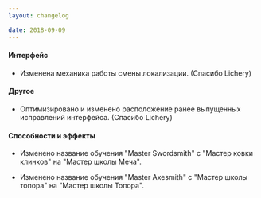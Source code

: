 ```yaml
---
layout: changelog

date: 2018-09-09
---
```


#### Интерфейс 
 
- Изменена механика работы смены локализации. (Спасибо Lichery) 


#### Другое 
 
- Оптимизировано и изменено расположение ранее выпущенных исправлений интерфейса. (Спасибо Lichery)


#### Способности и эффекты

- Изменено название обучения "Master Swordsmith" с
"Мастер ковки клинков" на
"Мастер школы Меча".

- Изменено название обучения "Master Axesmith" с
"Мастер школы топора" на
"Мастер школы Топора".